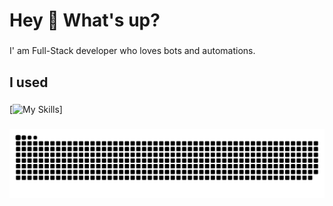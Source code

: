 <h1 align="left">Hey 👋 What's up?</h1>

###

<p align="left">I' am Full-Stack developer who loves bots and automations.</p>

###

<h2 align="left">I used</h2>

###

[![My Skills](https://skillicons.dev/icons?i=js,ts,docker,prisma,nodejs,tailwind,react,nextjs,nestjs,mysql,postgres,py,java,linux)]

###

![snake gif](https://github.com/RapidMesck/RapidMesck/blob/output/github-snake-dark.svg)

